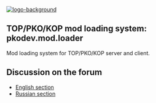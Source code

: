 [![logo-background](https://user-images.githubusercontent.com/3164064/163711104-29410e0d-3c86-411a-9319-9ffeaa62abb8.png)](http://pkodev.net "PKOdev.NET")

## TOP/PKO/KOP mod loading system: pkodev.mod.loader
Mod loading system for TOP/PKO/KOP server and client.

## Discussion on the forum

- [English section](https://pkodev.net/topic/5757-mod-loading-system-for-server-and-client-pkodevnet-mod-loader/)
- [Russian section](https://pkodev.net/topic/5750-%D0%B7%D0%B0%D0%B3%D1%80%D1%83%D0%B7%D1%87%D0%B8%D0%BA-%D0%BC%D0%BE%D0%B4%D0%BE%D0%B2-%D0%B4%D0%BB%D1%8F-%D1%81%D0%B5%D1%80%D0%B2%D0%B5%D1%80%D0%B0-%D0%B8-%D0%BA%D0%BB%D0%B8%D0%B5%D0%BD%D1%82%D0%B0-pkodevnet-mod-loader/)
